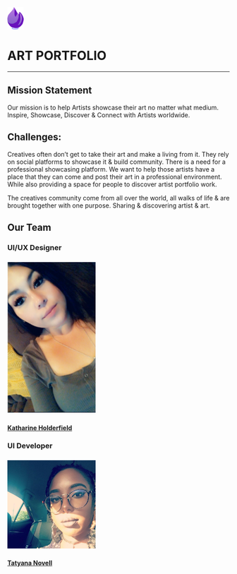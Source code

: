 ![art_brush_logo](img/small-logo.png) <h1>ART PORTFOLIO</h1>
- - - - 
<h2>Mission Statement</h2>
Our mission is to help Artists showcase their art no matter what medium. 
Inspire, Showcase, Discover & Connect with Artists worldwide.


<h2>Challenges:</h2>
Creatives often don’t get to take their art and make a living from it. They rely on social platforms to showcase it & build community. There is a need for a professional showcasing platform. We want to help those artists have a place that they can come and post their art in a professional environment. While also providing a space for people to discover artist portfolio work.
 
The creatives community come from all over the world, all walks of life & are brought together with one purpose. Sharing & discovering artist & art.

<h2>Our Team</h2>

<h3>UI/UX Designer<h3>
 
<img src="img/ash.png" width="200px" alt='Ashes Holderfeild'/>

[<h4>Katharine Holderfield</h4>](https://www.linkedin.com/in/katharineashley/)

<h3>UI Developer<h3>
<img src="img/taty.jpg" width="200px"/>

[<h4>Tatyana Novell</h4>](https://www.linkedin.com/in/tatyana-novell-b0168bb1/)
